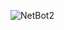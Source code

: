 ![NetBot2](https://github.com/yuankong666/Ultimate-RAT-Collection/assets/128066597/c6927d8f-19c2-489f-9a06-fa442774d39d)
